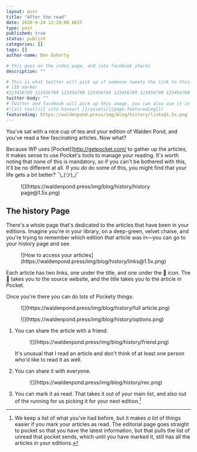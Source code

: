 ```yaml
---
layout: post
title: "After the read"
date: 2020-8-24 12:20:00 AEST
type: post
published: true
status: publish
categories: []
tags: []
author-name: Ben Doherty

# this goes on the index page, and into facebook shares
description: ""

# This is what twitter will pick up if someone tweets the link to this page
# 110 marker
#123456789 123456789 123456789 123456789 123456789 123456789 123456789 123456789 123456789 123456789 123456789 123456789
twitter-body: ""
# Twitter and facebook will pick up this image. you can also use it in a post with: -
#![alt text]({{ site.baseurl }}/assets/{{page.featuredimg}})
featuredimg: https://waldenpond.press/img/blog/history/links@1.5x.png
---
```


You've sat with a nice cup of tea and your edition of Walden Pond, and you've read a few fascinating articles. Now what?

Because WP uses [Pocket](http://getpocket.com/ to gather up the articles, it makes sense to use Pocket's tools to manage your reading. It's worth noting that none of this is mandatory, so if you can't be bothered with this, it'll be no different at all. If you _do_ do some of this, you might find that your life gets a bit better? ¯\\\_(ツ)\_/¯

<figure class="half-width right">
![](https://waldenpond.press/img/blog/history/history page@1.5x.png)

</figure>

## The history Page

There's a whole page that's dedicated to the articles that have been in your editions. Imagine you're in your library, on a deep-green, velvet chaise, and you're trying to remember which edition _that_ article was in&mdash;you can go to your history page and see.

<figure>
![How to access your articles](https://waldenpond.press/img/blog/history/links@1.5x.png)

</figure>

Each article has two links, one under the title, and one under the 🔗 icon. The 🔗 takes you to the source website, and the title takes you to the article in Pocket.

Once you're there you can do lots of Pockety things:

<figure>
![](https://waldenpond.press/img/blog/history/full article.png)

</figure>

<figure>
![](https://waldenpond.press/img/blog/history/options.png)

</figure>

1. You can share the article with a friend.
   <figure>
   ![](https://waldenpond.press/img/blog/history/friend.png)

   </figure>
   It's unusual that I read an article and don't think of at least one person who'd like to read it as well.

1. You can share it with everyone.
   <figure>
   ![](https://waldenpond.press/img/blog/history/rec.png)

   </figure>

1. You can mark it as read. That takes it out of your main list, and also out of the running for us picking it for your next edition.[^list]

[^list]: We keep a list of what you've had before, but it makes _a lot_ of things easier if you mark your articles as read. The editorial page goes straight to pocket so that you have the latest information, but that pulls the list of unread that pocket sends, which until you have marked it, still has all the articles in your editions.
